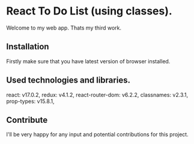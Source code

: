 # React To Do List (using classes).
Welcome to my web app. Thats my third work.

## Installation
Firstly make sure that you have latest version of browser installed.

## Used technologies and libraries.
react: v17.0.2,
redux: v4.1.2,
react-router-dom: v6.2.2,
classnames: v2.3.1,
prop-types: v15.8.1,

## Contribute
I'll be very happy for any input and potential contributions for this project.